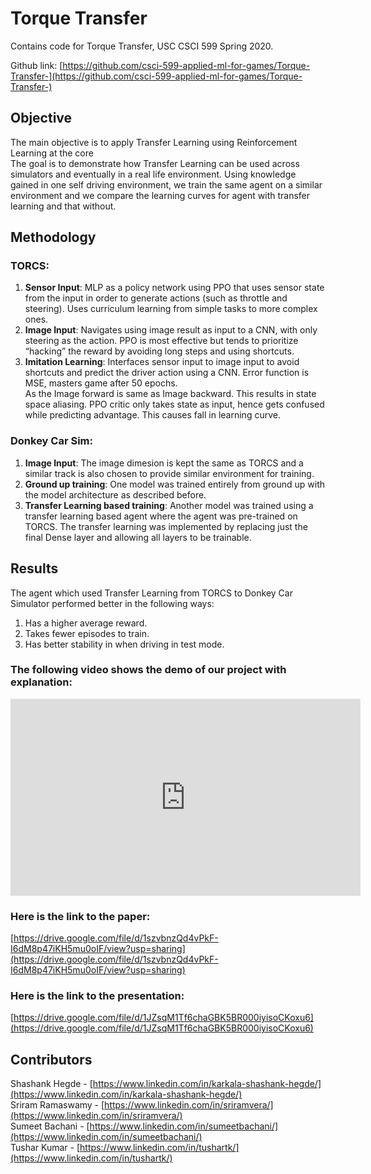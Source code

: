 
# Torque Transfer

Contains code for Torque Transfer, USC CSCI 599 Spring 2020.

Github link: [https://github.com/csci-599-applied-ml-for-games/Torque-Transfer-](https://github.com/csci-599-applied-ml-for-games/Torque-Transfer-) <br/>

## Objective <br />
The main objective is to apply Transfer Learning using Reinforcement Learning at the core<br/>
The goal is to demonstrate how Transfer Learning can be used across simulators and eventually in a real life environment. Using knowledge gained in one self driving environment, we train the same agent on a similar environment and we compare the learning curves for agent with transfer learning and that without. <br />

## Methodology <br/>
### TORCS: <br/>
1. **Sensor Input**: MLP as a policy network using PPO that uses sensor state from the input in order to generate actions (such as throttle and steering). Uses curriculum learning from simple tasks to more complex ones. <br />
2. **Image Input**: Navigates using image result as input to a CNN, with only steering as the action. PPO is most effective but tends to prioritize “hacking” the reward by avoiding long steps and using shortcuts. <br />
3. **Imitation Learning**: Interfaces sensor input to image input to avoid shortcuts and predict the driver action using a CNN. Error function is MSE, masters game after 50 epochs. <br /> As the Image forward is same as Image backward. This results in state space aliasing. PPO critic only takes state as input, hence gets confused while predicting advantage. This causes fall in learning curve. <br/>

### Donkey Car Sim: <br />
1. **Image Input**: The image dimesion is kept the same as TORCS and a similar track is also chosen to provide similar environment for training. <br />
2. **Ground up training**: One model was trained entirely from ground up with the model architecture as described before. <br />
3. **Transfer Learning based training**: Another model was trained using a transfer learning based agent where the agent was pre-trained on TORCS. The transfer learning was implemented by replacing just the final Dense layer and allowing all layers to be trainable. <br />

## Results <br />
The agent which used Transfer Learning from TORCS to Donkey Car Simulator performed better in the following ways: <br/>
1. Has a higher average reward. <br />
2. Takes fewer episodes to train. <br />
3. Has better stability in when driving in test mode.<br />

### The following video shows the demo of our project with explanation: <br />

<iframe width="560" height="315" src="https://www.youtube-nocookie.com/embed/184LlwAaF-4" frameborder="0" allow="accelerometer; autoplay; encrypted-media; gyroscope; picture-in-picture" allowfullscreen></iframe>

### Here is the link to the paper: <br />
[https://drive.google.com/file/d/1szvbnzQd4vPkF-I6dM8p47iKH5mu0oIF/view?usp=sharing](https://drive.google.com/file/d/1szvbnzQd4vPkF-I6dM8p47iKH5mu0oIF/view?usp=sharing) <br/>

### Here is the link to the presentation: <br />
[https://drive.google.com/file/d/1JZsqM1Tf6chaGBK5BR000iyisoCKoxu6](https://drive.google.com/file/d/1JZsqM1Tf6chaGBK5BR000iyisoCKoxu6) <br/>

## Contributors <br/>
Shashank Hegde - [https://www.linkedin.com/in/karkala-shashank-hegde/](https://www.linkedin.com/in/karkala-shashank-hegde/) <br/>
Sriram Ramaswamy - [https://www.linkedin.com/in/sriramvera/](https://www.linkedin.com/in/sriramvera/) <br/>
Sumeet Bachani - [https://www.linkedin.com/in/sumeetbachani/](https://www.linkedin.com/in/sumeetbachani/) <br/>
Tushar Kumar - [https://www.linkedin.com/in/tushartk/](https://www.linkedin.com/in/tushartk/) <br/>
